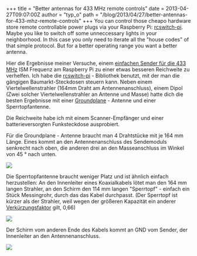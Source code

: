 +++
title = "Better antennas for 433 MHz remote controls"
date = 2013-04-27T09:07:00Z
author = "typ_o"
path = "/blog/2013/04/27/better-antennas-for-433-mhz-remote-controls"
+++
You can control those cheapo hardware store remote controllable power
plugs via your Raspberry Pi:
[rcswitch-pi](https://github.com/r10r/rcswitch-pi). Maybe you like to
switch off some unneccessary lights in your neighborhood. In this case
you only need to iterate all the "house codes" of that simple protocol.
But for a better operating range you want a better antenna.

Hier die Ergebnisse meiner Versuche, einem [einfachen Sender für die 433
MHz](https://www.watterott.com/de/RF-Link-Sender-434MHz) ISM Frequenz am
Raspberry Pi zu einer etwas besseren Reichweite zu verhelfen. Ich habe
die [rcswitch-pi](https://github.com/r10r/rcswitch-pi) - Bibliothek
benutzt, mit der man die gängigen Baumarkt-Steckdosen steuern kann.
Neben einem Viertelwellenstrahler (164mm Draht am Antennenanschluss),
einem Dipol (Zwei solcher Viertelwellenstrahler an Antenne und Masse)
hatte dich die besten Ergebnisse mit einer
[Groundplane](https://de.wikipedia.org/wiki/Groundplane_\(Antenne\)) -
Antenne und einer Sperrtopfantenne.

Die Reichweite habe ich mit einem Scanner-Empfänger und einer
batterieversorgten Funksteckdose ausprobiert.

Für die Groundplane - Antenne braucht man 4 Drahtstücke mit je 164 mm
Länge. Eines kommt an den Antennenanschluss des Sendemoduls senkrecht
nach oben, die anderen drei an den Masseanschluss im Winkel von 45 °
nach unten.

![](/media/gp.jpg)

Die Sperrtopfantenne braucht weniger Platz und ist ähnlich einfach
herzustellen: An den Innenleiter eines Koaxialkabels lötet man den 164
mm langen Strahler, an den Schirm den 114 mm langen "Sperrtopf" -
einfach ein Stück Messingrohr, durch das das Kabel durchpasst. (Der
Sperrtopf ist kürzer als der Strahler, weil wegen der größeren Kapazität
ein anderer
[Verkürzungsfaktor](https://de.wikipedia.org/wiki/Verk%C3%BCrzungsfaktor)
gilt, 0,66)

![](/media/sperrtopf3.jpg)

Der Schirm vom anderen Ende des Kabels kommt an GND vom Sender, der
Innenleiter an den Antennenanschluss.

![](/media/sperrtopf4.jpg)
